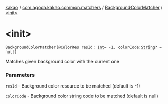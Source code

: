 [kakao](../../index.md) / [com.agoda.kakao.common.matchers](../index.md) / [BackgroundColorMatcher](index.md) / [&lt;init&gt;](./-init-.md)

# &lt;init&gt;

`BackgroundColorMatcher(@ColorRes resId: `[`Int`](https://kotlinlang.org/api/latest/jvm/stdlib/kotlin/-int/index.html)` = -1, colorCode: `[`String`](https://kotlinlang.org/api/latest/jvm/stdlib/kotlin/-string/index.html)`? = null)`

Matches given background color with the current one

### Parameters

`resId` - Background color resource to be matched (default is -1)

`colorCode` - Background color string code to be matched (default is null)